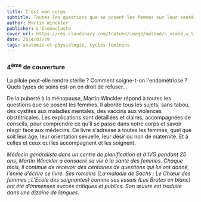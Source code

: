 ```yaml
---
title: C'est mon corps
subtitle: Toutes les questions que se posent les femmes sur leur santé
author: Martin Winckler
publisher: L'Iconoclaste
cover_url: https://res.cloudinary.com/fcatuhe/image/upload/c_scale,w_512/v1711899163/raphaele-rodellar.fr/bibliotheque/9782378801267.jpg
date: 2024/03/29
tags: anatomie-et-physiologie, cycles-feminins
---
```


### 4<sup>ème</sup> de couverture

La pilule peut-elle rendre stérile ?
Comment soigne-t-on l'endométriose ?
Quels types de soins est-on en droit de refuser...

De la puberté à la ménopause, Martin Winckler répond à toutes les questions que se posent les femmes.
Il aborde tous les sujets, sans tabou, des cystites aux maladies mentales, des vaccins aux violences obstétricales. Les explications sont détaillées et claires, accompagnées de conseils, pour comprendre ce qu'il se passe dans notre corps et savoir réagir face aux médecins.
Ce livre s'adresse à toutes les femmes, quel que soit leur âge, leur orientation sexuelle, leur désir ou non de maternité. Et à celles et ceux qui les accompagnent et les soignent.

_Médecin généraliste dans un centre de planification et d'IVG pendant 25 ans, Martin Winckler a consacré sa vie à la santé des femmes. Chaque mois, il continue de recevoir des centaines de questions qui lui ont donné l'envie d'écrire ce livre. Ses romains (La maladie de Sachs ; Le Chœur des femmes ; L'Ecole des soignantes) comme ses essais (Les Brutes en blanc) ont été d'immenses succès critiques et publics. Son œuvre est traduite dans une dizaine de langues._
